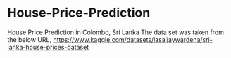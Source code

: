 # House-Price-Prediction
 House Price Prediction in Colombo, Sri Lanka
 The data set was taken from the below URL,
 https://www.kaggle.com/datasets/lasaljaywardena/sri-lanka-house-prices-dataset

